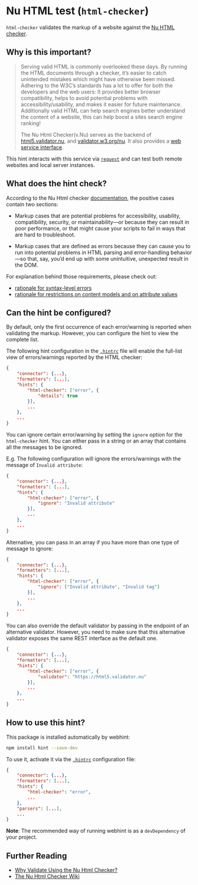 # Nu HTML test (`html-checker`)

`html-checker` validates the markup of a website against the
[Nu HTML checker][nu html checker].

## Why is this important?

> Serving valid HTML is commonly overlooked these days.
> By running the HTML documents through a checker, it’s easier to catch
> unintended mistakes which might have otherwise been missed.
> Adhering to the W3C’s standards has a lot to offer for both the
> developers and the web users: It provides better browser compatibility,
> helps to avoid potential problems with accessibility/usability,
> and makes it easier for future maintenance. Additionally valid HTML can
> help search engines better understand the content of a website,
> this can help boost a sites search engine ranking!
>
>
> The Nu Html Checker(v.Nu) serves as the backend of
> [html5.validator.nu][html5 validator], and
> [validator.w3.org/nu][w3 validator].
> It also provides a [web service interface][validator interface].

This hint interacts with this service via [`request`][request]
and can test both remote websites and local server instances.

## What does the hint check?

According to the Nu Html checker [documentation][nu html checker docs],
the positive cases contain two sections:

* Markup cases that are potential problems for accessibility,
  usability, compatibility, security, or maintainability—or because
  they can result in poor performance, or that might cause your scripts
  to fail in ways that are hard to troubleshoot.

* Markup cases that are defined as errors because they can cause you
  to run into potential problems in HTML parsing and error-handling
  behavior—so that, say, you’d end up with some unintuitive, unexpected
  result in the DOM.

For explanation behind those requirements, please check out:

* [rationale for syntax-level errors](https://www.w3.org/TR/html/introduction.html#syntax-errors)
* [rationale for restrictions on content models and on attribute values](https://www.w3.org/TR/html/introduction.html#restrictions-on-content-models-and-on-attribute-values)

## Can the hint be configured?

By default, only the first occurrence of each error/warning is reported
when validating the markup. However, you can configure the hint to view
the complete list.

The following hint configuration in the [`.hintrc`][hintrc]
file will enable the full-list view of errors/warnings reported by the
HTML checker:

```json
{
    "connector": {...},
    "formatters": [...],
    "hints": {
        "html-checker": ["error", {
            "details": true
        }],
        ...
    },
    ...
}
```

You can ignore certain error/warning by setting the `ignore` option
for the `html-checker` hint. You can either pass in a string or an
array that contains all the messages to be ignored.

E.g. The following configuration will ignore the errors/warnings with
the message of `Invalid attribute`:

```json
{
    "connector": {...},
    "formatters": [...],
    "hints": {
        "html-checker": ["error", {
            "ignore": "Invalid attribute"
        }],
        ...
    },
    ...
}
```

Alternative, you can pass in an array if you have more than one type
of message to ignore:

```json
{
    "connector": {...},
    "formatters": [...],
    "hints": {
        "html-checker": ["error", {
            "ignore": ["Invalid attribute", "Invalid tag"]
        }],
        ...
    },
    ...
}
```

You can also override the default validator by passing in the endpoint
of an alternative validator. However, you need to make sure that this
alternative validator exposes the same REST interface as the default
one.

```json
{
    "connector": {...},
    "formatters": [...],
    "hints": {
        "html-checker": ["error", {
            "validator": "https://html5.validator.nu"
        }],
        ...
    },
    ...
}
```

## How to use this hint?

This package is installed automatically by webhint:

```bash
npm install hint --save-dev
```

To use it, activate it via the [`.hintrc`][hintrc] configuration file:

```json
{
    "connector": {...},
    "formatters": [...],
    "hints": {
        "html-checker": "error",
        ...
    },
    "parsers": [...],
    ...
}
```

**Note**: The recommended way of running webhint is as a `devDependency` of
your project.

## Further Reading

* [Why Validate Using the Nu Html Checker?][nu html checker docs]
* [The Nu Html Checker Wiki](https://github.com/validator/validator/wiki)

<!-- Link labels: -->

[request]: https://www.npmjs.com/package/request
[html5 validator]: https://html5.validator.nu
[nu html checker docs]: https://validator.w3.org/nu/about.html
[nu html checker]: https://validator.github.io/validator/
[hintrc]: https://webhint.io/docs/user-guide/configuring-webhint/summary/
[validator interface]: https://github.com/validator/validator/wiki/Service-%C2%BB-HTTP-interface
[w3 validator]: https://validator.w3.org/nu/
